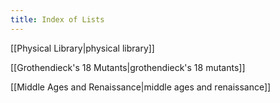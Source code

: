 ```yaml
---
title: Index of Lists
---
```

[[Physical Library|physical library]]

[[Grothendieck's 18 Mutants|grothendieck's 18 mutants]]

[[Middle Ages and Renaissance|middle ages and renaissance]]

